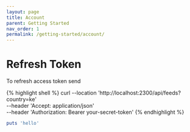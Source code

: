 ```yaml
---
layout: page
title: Account
parent: Getting Started
nav_order: 1
permalink: /getting-started/account/
---
```


# Refresh Token

To refresh access token send 

{% highlight shell %}
curl --location 'http://localhost:2300/api/feeds?country=ke' \
--header 'Accept: application/json' \
--header 'Authorization: Bearer your-secret-token'
{% endhighlight %}

``` ruby
puts 'hello'
```
